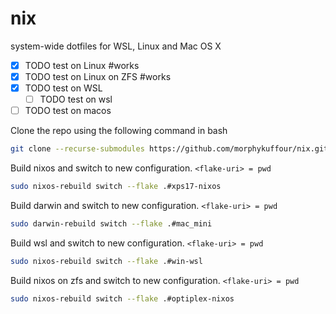 # nix

system-wide dotfiles for WSL, Linux and Mac OS X

- [x] TODO test on Linux #works
- [x] TODO test on Linux on ZFS #works
- [x] TODO test on WSL 
    - [ ] TODO test on wsl
- [ ] TODO test on macos 

Clone the repo using the following command in bash
```bash
git clone --recurse-submodules https://github.com/morphykuffour/nix.git
```
Build nixos and switch to new configuration. `<flake-uri> = pwd`
```bash
sudo nixos-rebuild switch --flake .#xps17-nixos
```

Build darwin and switch to new configuration. `<flake-uri> = pwd`
```bash
sudo darwin-rebuild switch --flake .#mac_mini
```

Build wsl and switch to new configuration. `<flake-uri> = pwd`
```bash
sudo nixos-rebuild switch --flake .#win-wsl
```


Build nixos on zfs and switch to new configuration. `<flake-uri> = pwd`
```bash
sudo nixos-rebuild switch --flake .#optiplex-nixos
```
